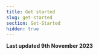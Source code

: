 ```yaml
---
title: Get started
slug: get-started
section: Get-Started
hidden: true
---
```


**Last updated 9th November 2023**


